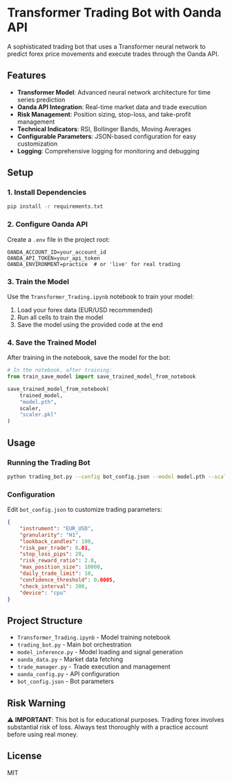 # Transformer Trading Bot with Oanda API

A sophisticated trading bot that uses a Transformer neural network to predict forex price movements and execute trades through the Oanda API.

## Features

- **Transformer Model**: Advanced neural network architecture for time series prediction
- **Oanda API Integration**: Real-time market data and trade execution
- **Risk Management**: Position sizing, stop-loss, and take-profit management
- **Technical Indicators**: RSI, Bollinger Bands, Moving Averages
- **Configurable Parameters**: JSON-based configuration for easy customization
- **Logging**: Comprehensive logging for monitoring and debugging

## Setup

### 1. Install Dependencies

```bash
pip install -r requirements.txt
```

### 2. Configure Oanda API

Create a `.env` file in the project root:

```env
OANDA_ACCOUNT_ID=your_account_id
OANDA_API_TOKEN=your_api_token
OANDA_ENVIRONMENT=practice  # or 'live' for real trading
```

### 3. Train the Model

Use the `Transformer_Trading.ipynb` notebook to train your model:

1. Load your forex data (EUR/USD recommended)
2. Run all cells to train the model
3. Save the model using the provided code at the end

### 4. Save the Trained Model

After training in the notebook, save the model for the bot:

```python
# In the notebook, after training:
from train_save_model import save_trained_model_from_notebook

save_trained_model_from_notebook(
    trained_model,
    "model.pth",
    scaler,
    "scaler.pkl"
)
```

## Usage

### Running the Trading Bot

```bash
python trading_bot.py --config bot_config.json --model model.pth --scaler scaler.pkl
```

### Configuration

Edit `bot_config.json` to customize trading parameters:

```json
{
    "instrument": "EUR_USD",
    "granularity": "H1",
    "lookback_candles": 100,
    "risk_per_trade": 0.01,
    "stop_loss_pips": 20,
    "risk_reward_ratio": 2.0,
    "max_position_size": 10000,
    "daily_trade_limit": 10,
    "confidence_threshold": 0.0005,
    "check_interval": 300,
    "device": "cpu"
}
```

## Project Structure

- `Transformer_Trading.ipynb` - Model training notebook
- `trading_bot.py` - Main bot orchestration
- `model_inference.py` - Model loading and signal generation
- `oanda_data.py` - Market data fetching
- `trade_manager.py` - Trade execution and management
- `oanda_config.py` - API configuration
- `bot_config.json` - Bot parameters

## Risk Warning

⚠️ **IMPORTANT**: This bot is for educational purposes. Trading forex involves substantial risk of loss. Always test thoroughly with a practice account before using real money.

## License

MIT